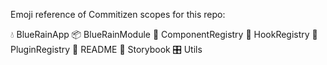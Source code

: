 Emoji reference of Commitizen scopes for this repo:

💧 BlueRainApp
📦 BlueRainModule
🎁 ComponentRegistry
🎣 HookRegistry
🔌 PluginRegistry
📖 README
📕 Storybook
🎛 Utils